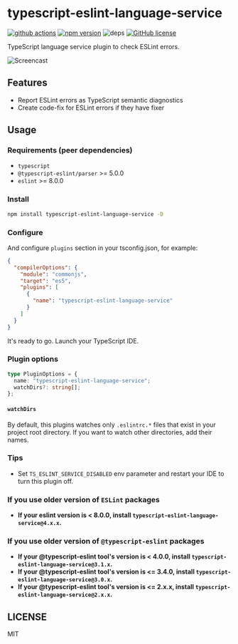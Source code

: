 # typescript-eslint-language-service

[![github actions](https://github.com/Quramy/typescript-eslint-language-service/workflows/build/badge.svg)](https://github.com/Quramy/typescript-eslint-language-service/actions)
[![npm version](https://badge.fury.io/js/typescript-eslint-language-service.svg)](https://badge.fury.io/js/typescript-eslint-language-service)
![deps](https://david-dm.org/quramy/typescript-eslint-language-service.svg)
[![GitHub license](https://img.shields.io/badge/license-MIT-blue.svg)](https://raw.githubusercontent.com/Quramy/ts-graphql-plugin/master/LICENSE.txt)

TypeScript language service plugin to check ESLint errors.

![Screencast](https://raw.githubusercontent.com/Quramy/typescript-eslint-language-service/master/cast.gif)

## Features

- Report ESLint errors as TypeScript semantic diagnostics
- Create code-fix for ESLint errors if they have fixer

## Usage

### Requirements (peer dependencies)

- `typescript`
- `@typescript-eslint/parser` >= 5.0.0
- `eslint` >= 8.0.0

### Install

```sh
npm install typescript-eslint-language-service -D
```

### Configure

And configure `plugins` section in your tsconfig.json, for example:

```json
{
  "compilerOptions": {
    "module": "commonjs",
    "target": "es5",
    "plugins": [
      {
        "name": "typescript-eslint-language-service"
      }
    ]
  }
}
```

It's ready to go. Launch your TypeScript IDE.

### Plugin options

```ts
type PluginOptions = {
  name: "typescript-eslint-language-service";
  watchDirs?: string[];
};
```

#### `watchDirs`

By default, this plugins watches only `.eslintrc.*` files that exist in your project root directory. If you want to watch other directories, add their names.

### Tips

- Set `TS_ESLINT_SERVICE_DISABLED` env parameter and restart your IDE to turn this plugin off.

### If you use older version of `ESLint` packages

- **If your eslint version is < 8.0.0, install `typescript-eslint-language-service@4.x.x`.**

### If you use older version of `@typescript-eslint` packages

- **If your @typescript-eslint tool's version is < 4.0.0, install `typescript-eslint-language-service@3.1.x`.**
- **If your @typescript-eslint tool's version is <= 3.4.0, install `typescript-eslint-language-service@3.0.x`.**
- **If your @typescript-eslint tool's version is <= 2.x.x, install `typescript-eslint-language-service@2.x.x`.**

## LICENSE

MIT
